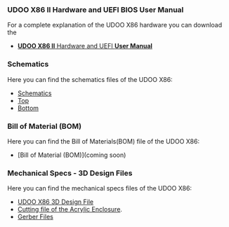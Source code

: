 ### UDOO X86 II Hardware and UEFI BIOS User Manual

For a complete explanation of the UDOO X86 hardware you can download the  
* [**UDOO X86 II** Hardware and UEFI **User Manual**](https://udoo.org/download/files/UDOO_X86/Doc/UDOO_X86II_MANUAL.pdf)

### Schematics

Here you can find the schematics files of the UDOO X86:
* [Schematics](https://udoo.org/download/files/UDOO_X86/schematics/UDOOX86II_revI_schematics.pdf)
* [Top](https://udoo.org/download/files/UDOO_X86/schematics/UDOOX86II_revI_top_P0B02I11.pdf)
* [Bottom](https://udoo.org/download/files/UDOO_X86/schematics/UDOOX86II_revI_bottom_P0B02I21.pdf)

### Bill of Material (BOM)

Here you can find the Bill of Materials(BOM) file of the UDOO X86:
* [Bill of Material (BOM)](coming soon)

### Mechanical Specs - 3D Design Files

Here you can find the mechanical specs files of the UDOO X86:
* [UDOO X86 3D Design File](https://udoo.org/download/files/UDOO_X86/mechanical_specs/udoo_x86_3d_model_revH.zip)
* [Cutting file of the Acrylic Enclosure](https://udoo.org/download/files/UDOO_X86/mechanical_specs/UDOO_X86_Acrylic_Enclosure.zip).
* [Gerber Files](https://udoo.org/download/files/UDOO_X86/mechanical_specs/udoo_x86ii_gerber_revI.zip)
